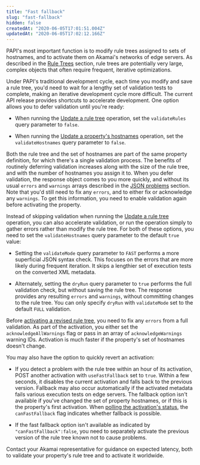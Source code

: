 ```yaml
---
title: "Fast fallback"
slug: "fast-fallback"
hidden: false
createdAt: "2020-06-05T17:01:51.004Z"
updatedAt: "2020-06-05T17:02:12.166Z"
---
```

PAPI's most important function is to modify rule trees assigned to
sets of hostnames, and to activate them on Akamai's networks of edge
servers. As described in the
[Rule Trees](#ruletrees)
section, rule trees are potentially very large, complex objects that
often require frequent, iterative optimizations.

Under PAPI's traditional development cycle, each time you modify and
save a rule tree, you'd need to wait for a lengthy set of
validation tests to complete, making an iterative development cycle
more difficult. The current API release provides shortcuts to
accelerate development. One option allows you to defer validation
until you're ready:

- When running the
[Update a rule tree](#putpropertyversionrules)
operation, set the `validateRules` query parameter to `false`.

- When running the
[Update a property's hostnames](#putpropertyversionhostnames)
operation, set the `validateHostnames` query parameter to `false`.

Both the rule tree and the set of hostnames are part of the same
property definition, for which there's a single validation process.
The benefits of routinely deferring validation increases along with
the size of the rule tree, and with the number of hostnames you assign
it to. When you defer validation, the response object comes to you
more quickly, and without its usual `errors` and `warnings` arrays
described in the [JSON problems](#jsonproblems) section.
Note that you'd still need to fix any `errors`, and to either fix
or acknowledge any `warnings`. To get this information, you need to
enable validation again before activating the property.

Instead of skipping validation when running the
[Update a rule tree](#putpropertyversionrules)
operation, you can also accelerate validation, or run the operation
simply to gather errors rather than modify the rule tree. For both of
these options, you need to set the `validateHostnames` query parameter
to the default `true` value:

- Setting the `validateMode` query parameter to `FAST` performs a more
superficial JSON syntax check. This focuses on the errors that are
more likely during frequent iteration. It skips a lengthier set of
execution tests on the converted XML metadata.

- Alternately, setting the `dryRun` query parameter to `true` performs
the full validation check, but without saving the rule tree. The
response provides any resulting `errors` and `warnings`, without
committing changes to the rule tree. You can only specify `dryRun`
with `validateMode` set to the default `FULL` validation.

Before
[activating a revised rule tree](#postpropertyactivations),
you need to fix any `errors` from a full validation. As part of the
activation, you either set the `acknowledgeAllWarnings` flag or pass
in an array of `acknowledgeWarnings` warning IDs. Activation is much
faster if the property's set of hostnames doesn't change.

You may also have the option to quickly revert an activation:

- If you detect a problem with the rule tree within an hour of its
activation, POST another activation with `useFastFallback` set to
`true`. Within a few seconds, it disables the current activation and
falls back to the previous version. Fallback may also occur
automatically if the activated metadata fails various execution tests
on edge servers. The fallback option isn't available if you've changed
the set of property hostnames, or if this is the property's first
activation. When
[polling the activation's status](#getpropertyactivation),
the `canFastFallback` flag indicates whether fallback is possible.

- If the fast fallback option isn't available as indicated by
`"canFastFallback":false`, you need to separately activate the
previous version of the rule tree known not to cause problems.

Contact your Akamai representative for guidance on expected latency,
both to validate your property's rule tree and to activate it worldwide.